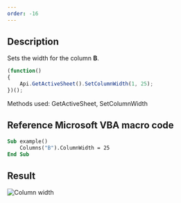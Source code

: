 ```yaml
---
order: -16
---
```


## Description

Sets the width for the column **B**.

<!-- This code snippet is shown in the screenshot. -->

<!-- eslint-skip -->

``` ts
(function()
{
    Api.GetActiveSheet().SetColumnWidth(1, 25);
})();
```

Methods used: GetActiveSheet, SetColumnWidth

## Reference Microsoft VBA macro code

``` vb
Sub example()
    Columns("B").ColumnWidth = 25
End Sub
```

## Result

![Column width](/assets/images/plugins/column-width.png)
